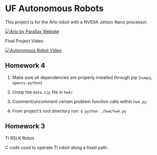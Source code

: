 # UF Autonomous Robots

This project is for the Arlo robot with a NVIDIA Jetson Nano processor.

[![Arlo by Parallax Website](https://external-content.duckduckgo.com/iu/?u=https%3A%2F%2Ftse1.mm.bing.net%2Fth%3Fid%3DOIP.stIAjyjZGuHV4H3t8Z1AoAHaCV%26pid%3DApi&f=1&ipt=62a2dbe0522ccdbbecded69adc6a8da93b7ab6d4b606c71c859451a05ead006f&ipo=images)](https://www.parallax.com/ "Arlo")

Final Project Video:

[![Autonomous Robot Video](https://yt-embed.live/embed?v=Rifhea-eawo&t)](https://www.youtube.com/watch?v=Rifhea-eawo&t "Autonomous Robot Video")


## Homework 4

1. Make sure all dependencies are properly installed through pip (`numpy`, `opencv-python`)
2. Unzip the `data.zip` file in `hw4/`.

3. Comment/uncomment certain problem function calls within `hw4.py`.

4. From project's root directory run: `$ python ./hw4/hw4.py`

## Homework 3
TI RSLK Robot

C code used to operate TI robot along a fixed path.


